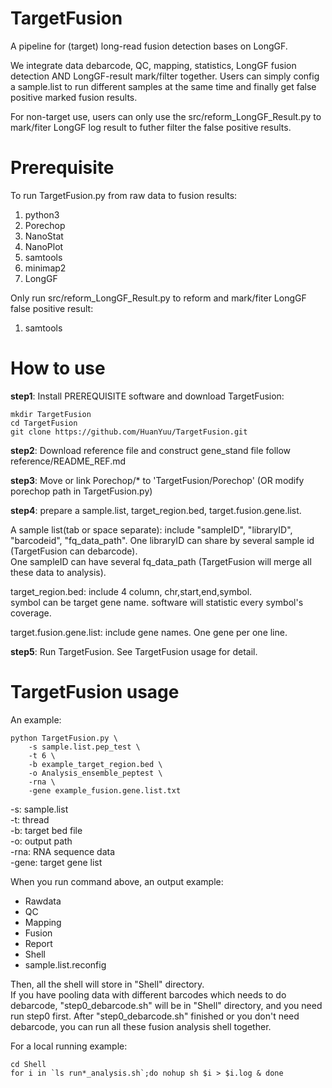 # TargetFusion
A pipeline for (target) long-read fusion detection bases on LongGF. 
   
We integrate data debarcode, QC, mapping, statistics, LongGF fusion detection AND LongGF-result mark/filter together. Users can simply config a sample.list to run different samples at the same time and finally get false positive marked fusion results.  
  
For non-target use, users can only use the src/reform_LongGF_Result.py to mark/fiter LongGF log result to futher filter the false positive results.  
  
# Prerequisite
To run TargetFusion.py from raw data to fusion results:
1. python3
2. Porechop
3. NanoStat
4. NanoPlot
5. samtools
6. minimap2
7. LongGF

Only run src/reform_LongGF_Result.py to reform and mark/fiter LongGF false positive result:
1. samtools

# How to use
**step1**: Install PREREQUISITE software and download TargetFusion:  
```step1:
mkdir TargetFusion
cd TargetFusion
git clone https://github.com/HuanYuu/TargetFusion.git
```
  
**step2**: Download reference file and construct gene_stand file follow reference/README_REF.md  
  
**step3**: Move or link Porechop/\* to 'TargetFusion/Porechop' (OR modify porechop path in TargetFusion.py)  

**step4**: prepare a sample.list, target_region.bed, target.fusion.gene.list.  
  
A sample list(tab or space separate): include "sampleID", "libraryID", "barcodeid", "fq_data_path". 
One libraryID can share by several sample id (TargetFusion can debarcode).  
One sampleID can have several fq_data_path (TargetFusion will merge all these data to analysis).  
  
target_region.bed: include 4 column, chr,start,end,symbol.  
symbol can be target gene name. software will statistic every symbol's coverage.
  
target.fusion.gene.list: include gene names. One gene per one line.  
  
**step5**: Run TargetFusion. See TargetFusion usage for detail.  
  
# TargetFusion usage
An example:  
```example:
python TargetFusion.py \
    -s sample.list.pep_test \
    -t 6 \
    -b example_target_region.bed \
    -o Analysis_ensemble_peptest \
    -rna \
    -gene example_fusion.gene.list.txt
```
-s: sample.list  
-t: thread  
-b: target bed file  
-o: output path  
-rna: RNA sequence data  
-gene: target gene list  

When you run command above, an output example:  
* Rawdata  
* QC  
* Mapping  
* Fusion  
* Report  
* Shell  
* sample.list.reconfig  

Then, all the shell will store in "Shell" directory.  
If you have pooling data with different barcodes which needs to do debarcode, "step0_debarcode.sh" will be in "Shell" directory, and you need run step0 first.
After "step0_debarcode.sh" finished or you don't need debarcode, you can run all these fusion analysis shell together.  
  
For a local running example:
```example
cd Shell
for i in `ls run*_analysis.sh`;do nohup sh $i > $i.log & done
```

